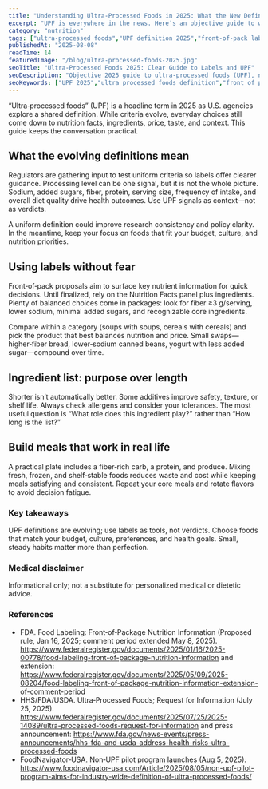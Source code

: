 ```yaml
---
title: "Understanding Ultra-Processed Foods in 2025: What the New Definitions Mean for You"
excerpt: "UPF is everywhere in the news. Here’s an objective guide to what ‘ultra-processed’ means in 2025 and how to read labels without fear or hype."
category: "nutrition"
tags: ["ultra-processed foods","UPF definition 2025","front-of-pack labeling","NOVA classification","ingredient list"]
publishedAt: "2025-08-08"
readTime: 14
featuredImage: "/blog/ultra-processed-foods-2025.jpg"
seoTitle: "Ultra-Processed Foods 2025: Clear Guide to Labels and UPF"
seoDescription: "Objective 2025 guide to ultra-processed foods (UPF), new definitions, and practical, stigma-free label reading tips."
seoKeywords: ["UPF 2025","ultra processed foods definition","front of pack labeling 2025","read ingredient list","objective nutrition"]
---
```


“Ultra‑processed foods” (UPF) is a headline term in 2025 as U.S. agencies explore a shared definition. While criteria evolve, everyday choices still come down to nutrition facts, ingredients, price, taste, and context. This guide keeps the conversation practical.

## What the evolving definitions mean
Regulators are gathering input to test uniform criteria so labels offer clearer guidance. Processing level can be one signal, but it is not the whole picture. Sodium, added sugars, fiber, protein, serving size, frequency of intake, and overall diet quality drive health outcomes. Use UPF signals as context—not as verdicts.

A uniform definition could improve research consistency and policy clarity. In the meantime, keep your focus on foods that fit your budget, culture, and nutrition priorities.

## Using labels without fear
Front‑of‑pack proposals aim to surface key nutrient information for quick decisions. Until finalized, rely on the Nutrition Facts panel plus ingredients. Plenty of balanced choices come in packages: look for fiber ≥3 g/serving, lower sodium, minimal added sugars, and recognizable core ingredients.

Compare within a category (soups with soups, cereals with cereals) and pick the product that best balances nutrition and price. Small swaps—higher‑fiber bread, lower‑sodium canned beans, yogurt with less added sugar—compound over time.

## Ingredient list: purpose over length
Shorter isn’t automatically better. Some additives improve safety, texture, or shelf life. Always check allergens and consider your tolerances. The most useful question is “What role does this ingredient play?” rather than “How long is the list?”

## Build meals that work in real life
A practical plate includes a fiber‑rich carb, a protein, and produce. Mixing fresh, frozen, and shelf‑stable foods reduces waste and cost while keeping meals satisfying and consistent. Repeat your core meals and rotate flavors to avoid decision fatigue.

### Key takeaways
UPF definitions are evolving; use labels as tools, not verdicts. Choose foods that match your budget, culture, preferences, and health goals. Small, steady habits matter more than perfection.

### Medical disclaimer
Informational only; not a substitute for personalized medical or dietetic advice.

### References
- FDA. Food Labeling: Front‑of‑Package Nutrition Information (Proposed rule, Jan 16, 2025; comment period extended May 8, 2025). https://www.federalregister.gov/documents/2025/01/16/2025-00778/food-labeling-front-of-package-nutrition-information and extension: https://www.federalregister.gov/documents/2025/05/09/2025-08204/food-labeling-front-of-package-nutrition-information-extension-of-comment-period
- HHS/FDA/USDA. Ultra‑Processed Foods; Request for Information (July 25, 2025). https://www.federalregister.gov/documents/2025/07/25/2025-14089/ultra-processed-foods-request-for-information and press announcement: https://www.fda.gov/news-events/press-announcements/hhs-fda-and-usda-address-health-risks-ultra-processed-foods
- FoodNavigator‑USA. Non‑UPF pilot program launches (Aug 5, 2025). https://www.foodnavigator-usa.com/Article/2025/08/05/non-upf-pilot-program-aims-for-industry-wide-definition-of-ultra-processed-foods/